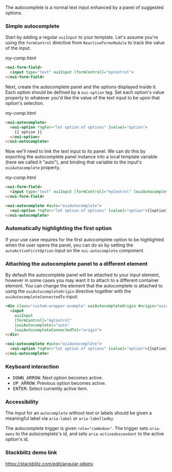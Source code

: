 The autocomplete is a normal text input enhanced by a panel of suggested options.

### Simple autocomplete

Start by adding a regular `ouiInput` to your template. Let's assume you're using the `formControl`
directive from `ReactiveFormsModule` to track the value of the input.

*my-comp.html*
```html
<oui-form-field>
  <input type="text" ouiInput [formControl]="myControl">
</oui-form-field>
```

Next, create the autocomplete panel and the options displayed inside it. Each option should be
defined by a `oui-option` tag. Set each option's value property to whatever you'd like the value
of the text input to be upon that option's selection.

*my-comp.html*
```html
<oui-autocomplete>
  <oui-option *ngFor="let option of options" [value]="option">
    {{ option }}
  </oui-option>
</oui-autocomplete>
```

Now we'll need to link the text input to its panel. We can do this by exporting the autocomplete
panel instance into a local template variable (here we called it "auto"), and binding that variable
to the input's `ouiAutocomplete` property.

*my-comp.html*
```html
<oui-form-field>
  <input type="text" ouiInput [formControl]="myControl" [ouiAutocomplete]="auto">
</oui-form-field>

<oui-autocomplete #auto="ouiAutocomplete">
  <oui-option *ngFor="let option of options" [value]="option">{{option}}</oui-option>
</oui-autocomplete>
```


### Automatically highlighting the first option

If your use case requires for the first autocomplete option to be highlighted when the user opens
the panel, you can do so by setting the `autoActiveFirstOption` input on the `oui-autocomplete`
component.

<!-- example(autocomplete-auto-active-first-option) -->

### Attaching the autocomplete panel to a different element

By default the autocomplete panel will be attached to your input element, however in some cases you
may want it to attach to a different container element. You can change the element that the
autocomplete is attached to using the `ouiAutocompleteOrigin` directive together with the
`ouiAutocompleteConnectedTo` input:

```html
<div class="custom-wrapper-example" ouiAutocompleteOrigin #origin="ouiAutocompleteOrigin">
  <input
    ouiInput
    [formControl]="myControl"
    [ouiAutocomplete]="auto"
    [ouiAutocompleteConnectedTo]="origin">
</div>

<oui-autocomplete #auto="ouiAutocomplete">
  <oui-option *ngFor="let option of options" [value]="option">{{option}}</oui-option>
</oui-autocomplete>
```

### Keyboard interaction
- <kbd>DOWN_ARROW</kbd>: Next option becomes active.
- <kbd>UP_ARROW</kbd>: Previous option becomes active.
- <kbd>ENTER</kbd>: Select currently active item.

### Accessibility

The input for an `autocomplete` without text or labels should be given a meaningful label via `aria-label` or `aria-labelledby`.

The autocomplete trigger is given `role="combobox"`. The trigger sets `aria-owns` to the autocomplete's id, and sets `aria-activedescendant` to the active option's id.


### Stackblitz demo link

https://stackblitz.com/edit/angular-ptkety
